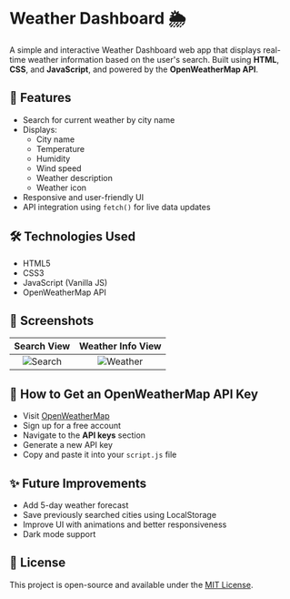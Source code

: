 # Weather Dashboard 🌦️

A simple and interactive Weather Dashboard web app that displays real-time weather information based on the user's search. Built using **HTML**, **CSS**, and **JavaScript**, and powered by the **OpenWeatherMap API**.

## 🚀 Features

- Search for current weather by city name
- Displays:
  - City name
  - Temperature
  - Humidity
  - Wind speed
  - Weather description
  - Weather icon
- Responsive and user-friendly UI
- API integration using `fetch()` for live data updates

## 🛠️ Technologies Used

- HTML5
- CSS3
- JavaScript (Vanilla JS)
- OpenWeatherMap API

## 📸 Screenshots

| Search View | Weather Info View |
|:-----------:|:-----------------:|
| ![Search](assets/screenshots/search.png) | ![Weather](assets/screenshots/weather.png) |


## 🔑 How to Get an OpenWeatherMap API Key

- Visit [OpenWeatherMap](https://openweathermap.org/api)
- Sign up for a free account
- Navigate to the **API keys** section
- Generate a new API key
- Copy and paste it into your `script.js` file

## ✨ Future Improvements

- Add 5-day weather forecast
- Save previously searched cities using LocalStorage
- Improve UI with animations and better responsiveness
- Dark mode support

## 📄 License

This project is open-source and available under the [MIT License](LICENSE).
